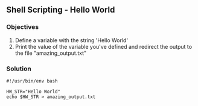## Shell Scripting - Hello World

### Objectives

1. Define a variable with the string 'Hello World'
2. Print the value of the variable you've defined and redirect the output to the file "amazing_output.txt"

### Solution

```
#!/usr/bin/env bash

HW_STR="Hello World"
echo $HW_STR > amazing_output.txt
```
